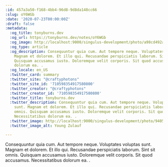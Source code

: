 ```yaml
---
:id: 457a3a50-f168-4bb4-96d8-9d8da148cc66
:slug: oY6WGb
:date: '2020-07-23T00:00:00Z'
:draft: false
:metadata:
  :og_title: tonyburns.dev
  :og_url: https://tonyburns.dev/notes/oY6WGb
  :og_image: http://localhost:9000/singulus-development/photo/a98cd492ab15830e58c1bb750cdb852f.jpeg
  :og_type: article
  :og_description: Consequuntur quia cum. Aut tempore neque. Voluptates voluptas sunt.
    Magnam et dolorem. Et illo qui. Recusandae perspiciatis laborum. Sint sit omnis.
    Quisquam accusamus iusto. Doloremque velit corporis. Sit quod accusamus. Necessitatibus
    dolorum ea. .
  :og_locale: en_US
  :twitter_card: summary
  :twitter_site: "@craftyphotons"
  :twitter_site_id: '710598354917580800'
  :twitter_creator: "@craftyphotons"
  :twitter_creator_id: '710598354917580800'
  :twitter_title: tonyburns.dev
  :twitter_description: Consequuntur quia cum. Aut tempore neque. Voluptates voluptas
    sunt. Magnam et dolorem. Et illo qui. Recusandae perspiciatis laborum. Sint sit
    omnis. Quisquam accusamus iusto. Doloremque velit corporis. Sit quod accusamus.
    Necessitatibus dolorum ea. .
  :twitter_image: http://localhost:9000/singulus-development/photo/9405525f92f5b393ab07f49c89bff587.jpeg
  :twitter_image_alt: Young Zulauf

---
```


Consequuntur quia cum. Aut tempore neque. Voluptates voluptas sunt. Magnam et dolorem. Et illo qui. Recusandae perspiciatis laborum. Sint sit omnis. Quisquam accusamus iusto. Doloremque velit corporis. Sit quod accusamus. Necessitatibus dolorum ea. .
